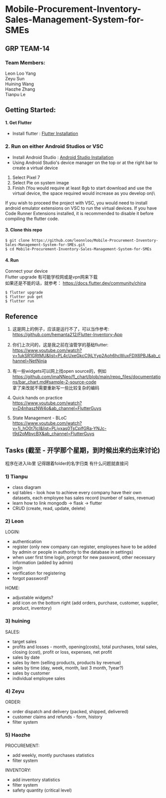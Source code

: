 # Mobile-Procurement-Inventory-Sales-Management-System-for-SMEs

## GRP TEAM-14

### Team Members:
Leon Loo Yang\
Zeyu Sun\
Huining Wang\
Haozhe Zhang\
Tianpu Le

## Getting Started:
#### 1. Get Flutter
* Install flutter : [Flutter Installation](https://flutter.dev/docs/get-started/install)

### 2. Run on either Android Studios or VSC
* Install Android Studio : [Android Studio Installation](https://developer.android.com/studio)
* Using Android Studio's device manager on the top or at the right bar to create a virtual device
1. Select Pixel 7
2. Select Pie on system image
3. Finish
(You would require at least 8gb to start download and use the virtual device, the space required would increase as you develop on)\

If you wish to proceed the project with VSC, you would need to install android emulator extensions on VSC to run the virtual devices. If you have Code Runner Extensions installed, it is recommended to disable it before compiling the flutter code.

#### 3. Clone this repo
```
$ git clone https://github.com/leonnloo/Mobile-Procurement-Inventory-Sales-Management-System-for-SMEs.git
$ cd Mobile-Procurement-Inventory-Sales-Management-System-for-SMEs
```

#### 4. Run
Connect your device\
Flutter upgrade 有可能学校网或是vpn网来下载\
如果还是不能的话，就参考：
https://docs.flutter.dev/community/china
```
$ flutter upgrade
$ flutter pub get
$ flutter run
```
## Reference
1. 这是网上的例子，应该是运行不了，可以当作参考:\
https://github.com/hemanta212/Flutter-Inventory-App

2. 你们上次问的，这是我之前在油管学的基础flutter: \
https://www.youtube.com/watch?v=1ukSR1GRtMU&list=PL4cUxeGkcC9jLYyp2Aoh6hcWuxFDX6PBJ&ab_channel=NetNinja

3. 有一些widgets可以网上找open source的，例如\
https://github.com/imaNNeo/fl_chart/blob/main/repo_files/documentations/bar_chart.md#sample-2-source-code
\
拿了来改就不需要重新写一些比较复杂的编码

4. Quick hands on practice\
https://www.youtube.com/watch?v=D4nhaszNW4o&ab_channel=FlutterGuys

5. State Management - BLoC\
https://www.youtube.com/watch?v=1j_hO0t7IcI&list=PLjyxas0TsCplfGRa-YNJc-t9d2qMbvcBX&ab_channel=FlutterGuys


## Tasks (截至 - 开学那个星期，到时候出来约出来讨论)
程序在进入lib里
记得跟着folder的名字归类
有什么问题就直接问

### 1) Tianpu
- class diagram
- sql tables - look how to achieve every company have their own datasets, each employee has sales record (number of sales, revenue)
- learn how to link mongodb -> flask -> flutter
- CRUD (create, read, update, delete)

### 2) Leon
LOGIN:
- authentication 
- register (only new company can register, employees have to be added by admin or people in authority to the database in settings)
- when user first time login, prompt for new password, other necessary information (added by admin)
- login
- verification for registering
- forgot password?
 
HOME:
- adjustable widgets?
- add icon on the bottom right (add orders, purchase, customer, supplier, product, inventory)

### 3) huining
SALES:
- target sales
- profits and losses - month, opening(costs), total purchases, total sales, closing (cost), profit or loss, expenses, net profit
- sales by date
- sales by item (selling products, products by revenue)
- sales by time (day, week, month, last 3 month, ?year?)
- sales by customer
- individual employee sales

### 4) Zeyu
ORDER:
- order dispatch and delivery (packed, shipped, delivered)
- customer claims and refunds - form, history
- filter system

### 5) Haozhe
PROCUREMENT:
- add weekly, montly purchases statistics
- filter system

INVENTORY:
- add inventory statistics
- filter system
- safety quantity (critical level)
